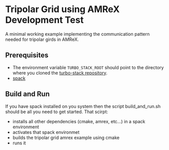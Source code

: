 # Tripolar Grid using AMReX Development Test

A minimal working example implementing the communication pattern needed for tripolar girds in AMReX.

## Prerequisites

- The environment variable `TURBO_STACK_ROOT` should point to the directory where you cloned the [turbo-stack repository](https://github.com/TURBO-ESM/turbo-stack/).
- [spack](https://spack.io/)

## Build and Run
If you have spack installed on you system then the script build_and_run.sh should be all you need to get started. That scirpt:
- installs all other dependencies (cmake, amrex, etc...) in a spack environment 
- activates that spack environmet
- builds the tripolar grid amrex example using cmake
- runs it
